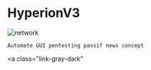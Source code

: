 # HyperionV3
![network](https://user-images.githubusercontent.com/59021489/104728735-a51ea980-5737-11eb-99aa-7b90dd218dfe.gif)
```
Automate GUI pentesting passif news concept
```
<a class="link-gray-dark"  </a>
